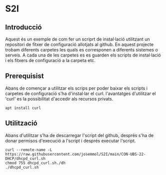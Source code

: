# S2I
## Introducció
Aquest és un exemple de com fer un scriprt de instal·lació utilitzant un repositori de fitxer de configuració allotjats al github.
En aquest projecte trobam diferents carpetes les quals es corresponen a diferents sistemes o serveis.
A cada una de les carpetes es es guarden els scripts de instal·lació i els fitxers de configuració a la carpeta etc.

## Prerequisist
Abans de començar a utilitzar els scrips per poder baixar els scripts i carpetes de configuració s'ha d'instal·lar el curl. l'avantatges d'utilitzar el 'curl'  es la possibilitat d'accedir als recursos privats.
```
apt install curl
```

## Utilització
Abans d'utilitzar s'ha de descarregar l'script del github, desprès s'ha de donar permisos d'execució a l'script i després executar l'script.

```
curl --remote-name -L https://raw.githubusercontent.com/josemmol/S2I/main/CON-UBS-22-DHCP/dhcpd_curl.sh
chmod 755 dhcpd_curl.sh./dh	
./dhcpd_curl.sh 
```

